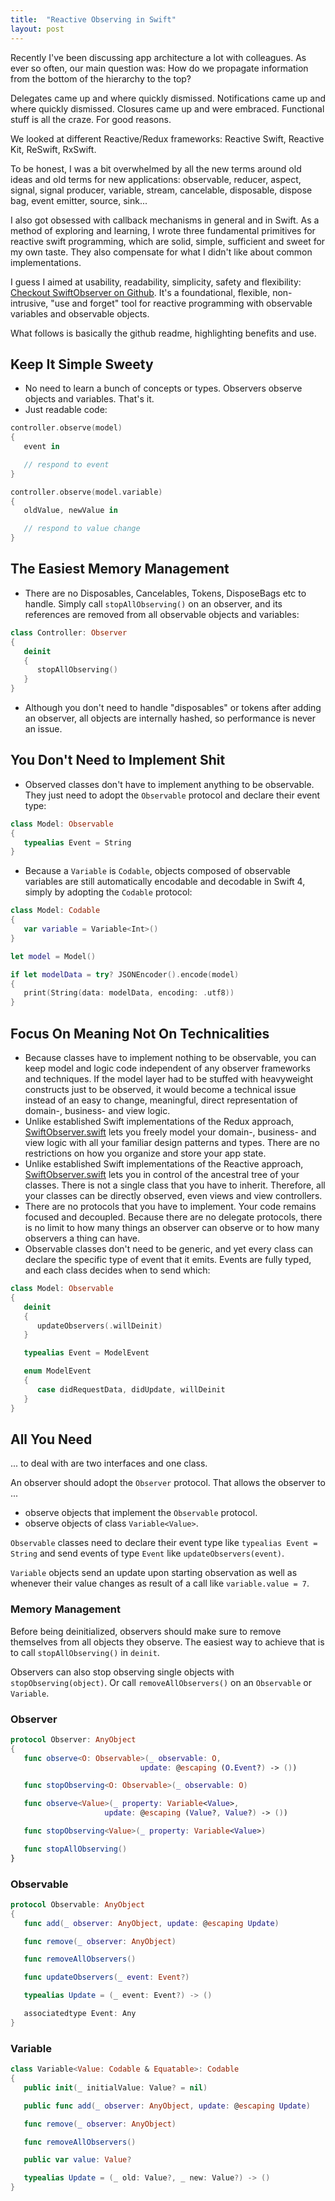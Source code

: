 ```yaml
---
title:  "Reactive Observing in Swift"
layout: post
---
```


Recently I've been discussing app architecture a lot with colleagues. As ever so often, our main question was: How do we propagate information from the bottom of the hierarchy to the top?

Delegates came up and where quickly dismissed. Notifications came up and where quickly dismissed. Closures came up and were embraced. Functional stuff is all the craze. For good reasons.

We looked at different Reactive/Redux frameworks: Reactive Swift, Reactive Kit, ReSwift, RxSwift.

To be honest, I was a bit overwhelmed by all the new terms around old ideas and old terms for new applications: observable, reducer, aspect, signal, signal producer, variable, stream, cancelable, disposable, dispose bag, event emitter, source, sink...

I also got obsessed with callback mechanisms in general and in Swift. As a method of exploring and learning, I wrote three fundamental primitives for reactive swift programming, which are solid, simple, sufficient and sweet for my own taste. They also compensate for what I didn't like about common implementations.

I guess I aimed at usability, readability, simplicity, safety and flexibility: [Checkout SwiftObserver on Github](https://github.com/flowtoolz/Flowtoolz/tree/master/Code/swift/SwiftObserver/). It's a foundational, flexible, non-intrusive, "use and forget" tool for reactive programming with observable variables and observable objects.

What follows is basically the github readme, highlighting benefits and use.

## Keep It Simple Sweety

* No need to learn a bunch of concepts or types. Observers observe objects and variables. That's it.
* Just readable code:

```swift
controller.observe(model)
{
   event in

   // respond to event
}

controller.observe(model.variable)
{
   oldValue, newValue in

   // respond to value change
}
```

## The Easiest Memory Management

* There are no Disposables, Cancelables, Tokens, DisposeBags etc to handle. Simply call `stopAllObserving()` on an observer, and its references are removed from all observable objects and variables:

~~~swift
class Controller: Observer
{
   deinit
   {
      stopAllObserving()
   }
}
~~~

* Although you don't need to handle "disposables" or tokens after adding an observer, all objects are internally hashed, so performance is never an issue.

## You Don't Need to Implement Shit

* Observed classes don't have to implement anything to be observable. They just need to adopt the `Observable` protocol and declare their event type:

~~~swift
class Model: Observable
{
   typealias Event = String
}
~~~

* Because a `Variable` is `Codable`, objects composed of observable variables are still automatically encodable and decodable in Swift 4, simply by adopting the `Codable` protocol:

~~~swift
class Model: Codable
{
   var variable = Variable<Int>()
}

let model = Model()

if let modelData = try? JSONEncoder().encode(model)
{
   print(String(data: modelData, encoding: .utf8))
}
~~~

## Focus On Meaning Not On Technicalities

* Because classes have to implement nothing to be observable, you can keep model and logic code independent of any observer frameworks and techniques. If the model layer had to be stuffed with heavyweight constructs just to be observed, it would become a technical issue instead of an easy to change,  meaningful, direct representation of domain-, business- and view logic.
* Unlike established Swift implementations of the Redux approach, [SwiftObserver.swift](https://github.com/flowtoolz/Flowtoolz/tree/master/Code/swift/SwiftObserver/) lets you freely model your domain-, business- and view logic with all your familiar design patterns and types. There are no restrictions on how you organize and store your app state.
* Unlike established Swift implementations of the Reactive approach, [SwiftObserver.swift](https://github.com/flowtoolz/Flowtoolz/tree/master/Code/swift/SwiftObserver/) lets you in control of the ancestral tree of your classes. There is not a single class that you have to inherit. Therefore, all your classes can be directly observed, even views and view controllers.
* There are no protocols that you have to implement. Your code remains focused and decoupled. Because there are no delegate protocols, there is no limit to how many things an observer can observe or to how many observers a thing can have.
* Observable classes don't need to be generic, and yet every class can declare the specific type of event that it emits. Events are fully typed, and each class decides when to send which:

~~~swift
class Model: Observable
{
   deinit
   {
      updateObservers(.willDeinit)
   }

   typealias Event = ModelEvent

   enum ModelEvent
   {
      case didRequestData, didUpdate, willDeinit
   }
}
~~~

## All You Need

... to deal with are two interfaces and one class.

An observer should adopt the `Observer` protocol. That allows the observer to ...

* observe objects that implement the `Observable` protocol.
* observe objects of class `Variable<Value>`.

`Observable` classes need to declare their event type like `typealias Event = String` and send events of type `Event` like `updateObservers(event)`.

`Variable` objects send an update upon starting observation as well as whenever their value changes as result of a call like `variable.value = 7`.

### Memory Management

Before being deinitialized, observers should make sure to remove themselves from all objects they observe. The easiest way to achieve that is to call `stopAllObserving()` in `deinit`.

Observers can also stop observing single objects with `stopObserving(object)`. Or call `removeAllObservers()` on an `Observable` or `Variable`.

### Observer

```swift
protocol Observer: AnyObject
{
   func observe<O: Observable>(_ observable: O,
                             update: @escaping (O.Event?) -> ())

   func stopObserving<O: Observable>(_ observable: O)

   func observe<Value>(_ property: Variable<Value>,
                     update: @escaping (Value?, Value?) -> ())

   func stopObserving<Value>(_ property: Variable<Value>)

   func stopAllObserving()
}
```

### Observable

```swift
protocol Observable: AnyObject
{
   func add(_ observer: AnyObject, update: @escaping Update)

   func remove(_ observer: AnyObject)

   func removeAllObservers()

   func updateObservers(_ event: Event?)

   typealias Update = (_ event: Event?) -> ()

   associatedtype Event: Any
}
```

### Variable

```swift
class Variable<Value: Codable & Equatable>: Codable
{   
   public init(_ initialValue: Value? = nil)

   public func add(_ observer: AnyObject, update: @escaping Update)

   func remove(_ observer: AnyObject)

   func removeAllObservers()

   public var value: Value?

   typealias Update = (_ old: Value?, _ new: Value?) -> ()
}
```
